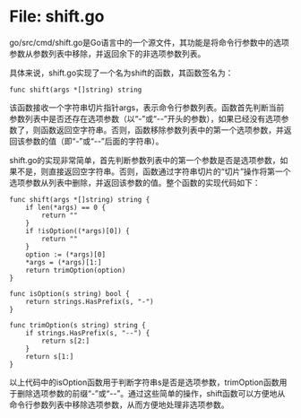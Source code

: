 # File: shift.go

go/src/cmd/shift.go是Go语言中的一个源文件，其功能是将命令行参数中的选项参数从参数列表中移除，并返回余下的非选项参数列表。

具体来说，shift.go实现了一个名为shift的函数，其函数签名为：

```
func shift(args *[]string) string
```

该函数接收一个字符串切片指针args，表示命令行参数列表。函数首先判断当前参数列表中是否还存在选项参数（以“-”或“--”开头的参数），如果已经没有选项参数了，则函数返回空字符串。否则，函数移除参数列表中的第一个选项参数，并返回该参数的值（即“-”或“--”后面的字符串）。

shift.go的实现非常简单，首先判断参数列表中的第一个参数是否是选项参数，如果不是，则直接返回空字符串。否则，函数通过字符串切片的“切片”操作将第一个选项参数从列表中删除，并返回该参数的值。整个函数的实现代码如下：

```
func shift(args *[]string) string {
    if len(*args) == 0 {
        return ""
    }
    if !isOption((*args)[0]) {
        return ""
    }
    option := (*args)[0]
    *args = (*args)[1:]
    return trimOption(option)
}

func isOption(s string) bool {
    return strings.HasPrefix(s, "-")
}

func trimOption(s string) string {
    if strings.HasPrefix(s, "--") {
        return s[2:]
    }
    return s[1:]
}
```

以上代码中的isOption函数用于判断字符串s是否是选项参数，trimOption函数用于删除选项参数的前缀“-”或“--”。通过这些简单的操作，shift函数可以方便地从命令行参数列表中移除选项参数，从而方便地处理非选项参数。

